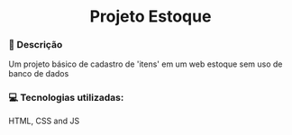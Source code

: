 <h1 align="center"> Projeto Estoque </h1>

<h3>🧾 Descrição</h3>
Um projeto básico de cadastro de 'itens' em um web estoque sem uso de banco de dados

<h3>💻 Tecnologias utilizadas:</h3>
HTML, CSS and JS
